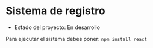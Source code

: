 <h1> Sistema de registro </h1>

- Estado del proyecto: En desarrollo

Para ejecutar el sistema debes poner:
```npm install react```
